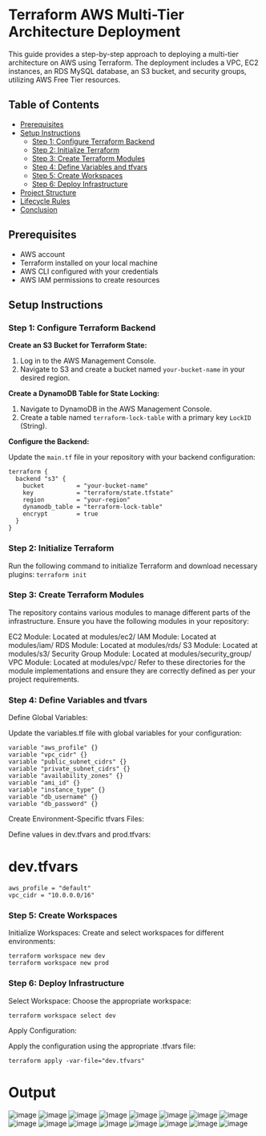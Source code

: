 # Terraform AWS Multi-Tier Architecture Deployment

This guide provides a step-by-step approach to deploying a multi-tier architecture on AWS using Terraform. The deployment includes a VPC, EC2 instances, an RDS MySQL database, an S3 bucket, and security groups, utilizing AWS Free Tier resources.

## Table of Contents
- [Prerequisites](#prerequisites)
- [Setup Instructions](#setup-instructions)
  - [Step 1: Configure Terraform Backend](#step-1-configure-terraform-backend)
  - [Step 2: Initialize Terraform](#step-2-initialize-terraform)
  - [Step 3: Create Terraform Modules](#step-3-create-terraform-modules)
  - [Step 4: Define Variables and tfvars](#step-4-define-variables-and-tfvars)
  - [Step 5: Create Workspaces](#step-5-create-workspaces)
  - [Step 6: Deploy Infrastructure](#step-6-deploy-infrastructure)
- [Project Structure](#project-structure)
- [Lifecycle Rules](#lifecycle-rules)
- [Conclusion](#conclusion)

## Prerequisites
- AWS account
- Terraform installed on your local machine
- AWS CLI configured with your credentials
- AWS IAM permissions to create resources

## Setup Instructions

### Step 1: Configure Terraform Backend

**Create an S3 Bucket for Terraform State:**

1. Log in to the AWS Management Console.
2. Navigate to S3 and create a bucket named `your-bucket-name` in your desired region.

**Create a DynamoDB Table for State Locking:**

1. Navigate to DynamoDB in the AWS Management Console.
2. Create a table named `terraform-lock-table` with a primary key `LockID` (String).

**Configure the Backend:**

Update the `main.tf` file in your repository with your backend configuration:

```
terraform {
  backend "s3" {
    bucket         = "your-bucket-name"
    key            = "terraform/state.tfstate"
    region         = "your-region"
    dynamodb_table = "terraform-lock-table"
    encrypt        = true
  }
}
```

### Step 2: Initialize Terraform
Run the following command to initialize Terraform and download necessary plugins:
`terraform init`

### Step 3: Create Terraform Modules
The repository contains various modules to manage different parts of the infrastructure. Ensure you have the following modules in your repository:

EC2 Module: Located at modules/ec2/
IAM Module: Located at modules/iam/
RDS Module: Located at modules/rds/
S3 Module: Located at modules/s3/
Security Group Module: Located at modules/security_group/
VPC Module: Located at modules/vpc/
Refer to these directories for the module implementations and ensure they are correctly defined as per your project requirements.

### Step 4: Define Variables and tfvars
Define Global Variables:

Update the variables.tf file with global variables for your configuration:
```
variable "aws_profile" {}
variable "vpc_cidr" {}
variable "public_subnet_cidrs" {}
variable "private_subnet_cidrs" {}
variable "availability_zones" {}
variable "ami_id" {}
variable "instance_type" {}
variable "db_username" {}
variable "db_password" {}
```
Create Environment-Specific tfvars Files:

Define values in dev.tfvars and prod.tfvars:

# dev.tfvars
```
aws_profile = "default"
vpc_cidr = "10.0.0.0/16"
```

### Step 5: Create Workspaces
Initialize Workspaces:
Create and select workspaces for different environments:
```
terraform workspace new dev
terraform workspace new prod
```

### Step 6: Deploy Infrastructure

Select Workspace:
Choose the appropriate workspace:
```
terraform workspace select dev
```
Apply Configuration:

Apply the configuration using the appropriate .tfvars file:
```
terraform apply -var-file="dev.tfvars"
```

# Output

![image](https://github.com/user-attachments/assets/32054665-7163-4c39-9217-2d37426fd85b)
![image](https://github.com/user-attachments/assets/ccaab7ad-503f-49dd-b0e6-a44661b28563)
![image](https://github.com/user-attachments/assets/4cebd364-192d-4a0c-b9ba-70f3282b534b)
![image](https://github.com/user-attachments/assets/3bb01002-72b9-4377-ae1d-b926eb70846e)
![image](https://github.com/user-attachments/assets/a80ec293-e63a-4cd1-83f2-50f06e7b4393)
![image](https://github.com/user-attachments/assets/72126cac-56d1-4ea4-a37e-fa424effa483)
![image](https://github.com/user-attachments/assets/c0b2ae00-c874-4c5b-8add-28602060cb82)
![image](https://github.com/user-attachments/assets/49db3dba-41e1-4e60-8e88-363ae10e9324)
![image](https://github.com/user-attachments/assets/e319a562-614d-4b99-9129-d672f07f638d)
![image](https://github.com/user-attachments/assets/5341ed82-6839-4472-bff1-520e634d6002)
![image](https://github.com/user-attachments/assets/8e208a3b-6e9d-4cdd-9e11-19dc15e84f85)
![image](https://github.com/user-attachments/assets/42dc1555-50bf-42bc-9d77-ad5548520233)
![image](https://github.com/user-attachments/assets/f64c6823-5f1d-4cc1-aebd-f20ee0595e3e)
![image](https://github.com/user-attachments/assets/79f34d7d-c4e3-41ae-aee3-d34edc13a3fe)
![image](https://github.com/user-attachments/assets/8a895d74-acb8-4d5c-a9c9-ee0e0a238408)
![image](https://github.com/user-attachments/assets/b635013c-6d77-4b21-a179-d40112bc55c0)














